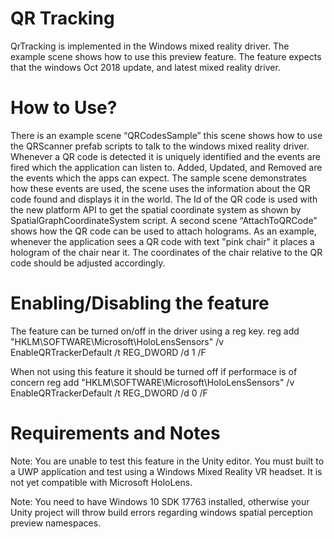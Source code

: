# QR Tracking

QrTracking is implemented in the Windows mixed reality driver. The example scene shows how to use this preview feature. The feature expects that the windows Oct 2018 update, and latest mixed reality driver.

# How to Use?
There is an example scene “QRCodesSample” this scene shows how to use the QRScanner prefab scripts to talk to the windows mixed reality driver. Whenever a QR code is detected it is uniquely identified and the events are fired which the application can listen to. Added, Updated, and Removed are the events which the apps can expect. The sample scene demonstrates how these events are used, the scene uses the information about the QR code found and displays it in the world. The Id of the QR code is used with the new platform API to get the spatial coordinate system as shown by SpatialGraphCoordinateSystem script. 
	A second scene “AttachToQRCode” shows how the QR code can be used to attach holograms. As an example, whenever the application sees a QR code with text "pink chair" it places a hologram of the chair near it. The coordinates of the chair relative to the QR code should be adjusted accordingly.

# Enabling/Disabling the feature
The feature can be turned on/off in the driver using a reg key.
reg add "HKLM\SOFTWARE\Microsoft\HoloLensSensors" /v EnableQRTrackerDefault /t REG_DWORD /d 1 /F

When not using this feature it should be turned off if performace is of concern
reg add "HKLM\SOFTWARE\Microsoft\HoloLensSensors" /v EnableQRTrackerDefault /t REG_DWORD /d 0 /F

# Requirements and Notes
Note: You are unable to test this feature in the Unity editor. You must built to a UWP application and test using a Windows Mixed Reality VR headset. It is not yet compatible with Microsoft HoloLens.

Note: You need to have Windows 10 SDK 17763 installed, otherwise your Unity project will throw build errors regarding windows spatial perception preview namespaces.
